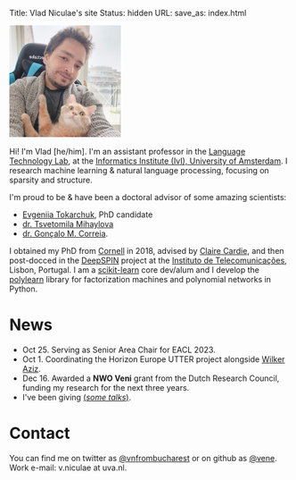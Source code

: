 Title: Vlad Niculae's site
Status: hidden
URL:
save_as: index.html

<img id="vladpic" class="marginnote" src="vlad-niculae.jpg" alt="Mirror selfie of Vlad Niculae" />

Hi! I'm Vlad [he/him]. I'm an assistant professor in the
[Language Technology Lab](https://ltl.science.uva.nl), at the
[Informatics Institute (IvI), University of Amsterdam](https://ivi.uva.nl/).
I research machine learning & natural language processing, focusing on sparsity
and structure.

I'm proud to be & have been a doctoral advisor of some amazing scientists:

  - [Evgeniia Tokarchuk](https://evgeniia.tokarch.uk/), PhD candidate
  - [dr. Tsvetomila Mihaylova](https://tsvm.github.io/)
  - [dr. Gonçalo M. Correia](https://goncalomcorreia.github.io/).


I obtained my PhD from [Cornell](http://www.cs.cornell.edu/) in 2018,
advised by [Claire Cardie](http://www.cs.cornell.edu/home/cardie/),
and then post-docced in the
[DeepSPIN](https://deep-spin.github.io/) project
at the [Instituto de Telecomunicações](https://www.it.pt), Lisbon, Portugal.
I am a [scikit-learn](http://scikit-learn.org) core dev/alum and
I develop the [polylearn](http://contrib.scikit-learn.org/polylearn)
library for factorization machines and polynomial networks in Python.


# News
  - Oct 25. Serving as Senior Area Chair for EACL 2023.
  - Oct 1. Coordinating the Horizon Europe UTTER project alongside [Wilker Aziz](https://wilkeraziz.github.io).
  - Dec 16. Awarded a <strong>NWO Veni</strong> grant from the Dutch Research Council, funding my research for the next three years.
  - I've been giving [(*some talks*)](/talks.html).

# Contact
You can find me on twitter as
[@vnfrombucharest](https://www.twitter.com/vnfrombucharest) or on github as
[@vene](https://www.github.com/vene).
Work e-mail: 
v.niculae<span style="display:none">dog on wheels</span> at uva.nl.
